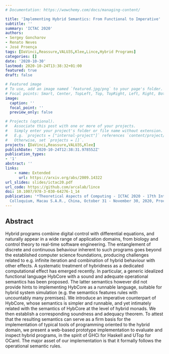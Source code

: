 ```yaml
---
# Documentation: https://wowchemy.com/docs/managing-content/

title: 'Implementing Hybrid Semantics: From Functional to Imperative'
subtitle: ''
summary: 'ICTAC 2020'
authors:
- Sergey Goncharov
- Renato Neves
- José Proença
tags: [DaVinci,Reassure,VALU3S,Klee,Lince,Hybrid Programs]
categories: []
date: '2020-10-30'
lastmod: 2020-10-24T13:38:32+01:00
featured: true
draft: false

# Featured image
# To use, add an image named `featured.jpg/png` to your page's folder.
# Focal points: Smart, Center, TopLeft, Top, TopRight, Left, Right, BottomLeft, Bottom, BottomRight.
image:
  caption: ''
  focal_point: ''
  preview_only: false

# Projects (optional).
#   Associate this post with one or more of your projects.
#   Simply enter your project's folder or file name without extension.
#   E.g. `projects = ["internal-project"]` references `content/project/deep-learning/index.md`.
#   Otherwise, set `projects = []`.
projects: [DaVinci,Reassure,VALU3S,Klee]
publishDate: '2020-10-24T12:38:31.978552Z'
publication_types:
- '1'
abstract: ''
links:
    - name: Extended
      url: https://arxiv.org/abs/2009.14322
url_slides: slides/ictac20.pdf
url_code: https://github.com/arcalab/lince
doi: 10.1007/978-3-030-64276-1_14
publication: '*Theoretical Aspects of Computing - ICTAC 2020 - 17th International
  Colloquium, Macau S.A.R., China, October 31 - November 30, 2020, Proceedings*'
---
```


## Abstract

Hybrid programs combine digital control with differential equations, and naturally appear in a wide range of application domains, from biology and control theory to real-time software engineering. The entanglement of discrete and continuous behaviour inherent to such programs goes beyond the established computer science foundations, producing challenges related to e.g. infinite iteration and combination of hybrid behaviour with other effects. A systematic treatment of hybridness as a dedicated computational effect has emerged recently. In particular, a generic idealized functional language HybCore with a sound and adequate operational semantics has been proposed. The latter semantics however did not provide hints to implementing HybCore as a runnable language, suitable for hybrid system simulation (e.g. the semantics features rules with uncountably many premises). We introduce an imperative counterpart of HybCore, whose semantics is simpler and runnable, and yet intimately related with the semantics of HybCore at the level of hybrid monads. We then establish a corresponding soundness and adequacy theorem. To attest that the resulting semantics can serve as a firm basis for the implementation of typical tools of programming oriented to the hybrid domain, we present a web-based prototype implementation to evaluate and inspect hybrid programs, in the spirit of GHCi for Haskell and UTop for OCaml. The major asset of our implementation is that it formally follows the operational semantic rules.